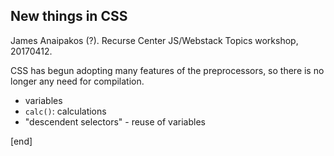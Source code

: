 ## New things in CSS

James Anaipakos (?). Recurse Center JS/Webstack Topics workshop, 20170412.

CSS has begun adopting many features of the preprocessors, so there is no longer any need for compilation.

 * variables
 * `calc()`: calculations
 * "descendent selectors" - reuse of variables

[end]
